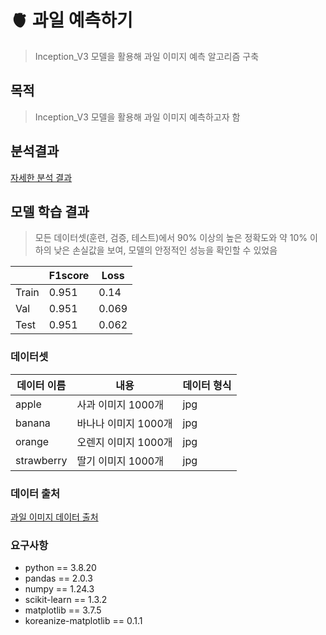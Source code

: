 # 🫀 과일 예측하기
> Inception_V3 모델을 활용해 과일 이미지 예측 알고리즘 구축

## 목적
> Inception_V3 모델을 활용해 과일 이미지 예측하고자 함

## 분석결과
[자세한 분석 결과](https://palm-moon-278.notion.site/1fa98ff52a0180f48818f7de46090c16?pvs=4)

## 모델 학습 결과
> 모든 데이터셋(훈련, 검증, 테스트)에서 90% 이상의 높은 정확도와 약 10% 이하의 낮은 손실값을 보여, 모델의 안정적인 성능을 확인할 수 있었음


||F1score|Loss|
|---|---|---|
|Train|0.951|0.14|
|Val|0.951|0.069|
|Test|0.951|0.062|

### 데이터셋
|데이터 이름|내용|데이터 형식|
|---|---|---|
|apple|사과 이미지 1000개|jpg|
|banana|바나나 이미지 1000개|jpg|
|orange|오렌지 이미지 1000개|jpg|
|strawberry|딸기 이미지 1000개|jpg|
### 데이터 출처
[과일 이미지 데이터 출처](https://www.kaggle.com/datasets/muhammad0subhan/fruit-and-vegetable-disease-healthy-vs-rotten)

### 요구사항
* python == 3.8.20
* pandas == 2.0.3
* numpy == 1.24.3
* scikit-learn == 1.3.2
* matplotlib == 3.7.5
* koreanize-matplotlib == 0.1.1
